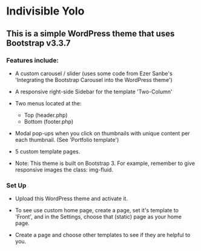 # Indivisible Yolo

## This is a simple WordPress theme that uses Bootstrap v3.3.7

### Features include:

+ A custom carousel / slider (uses some code from Ezer Sanbe's 'Integrating the Bootstrap Carousel into the WordPress theme')

+ A responsive right-side Sidebar for the template 'Two-Column'

+ Two menus located at the:

    * Top (header.php)
    * Bottom (footer.php)

+ Modal pop-ups when you click on thumbnails with unique content per each thumbnail. (See 'Portfolio template')

+ 5 custom template pages.

+ Note: This theme is built on Bootstrap 3. For example, remember to give responsive images the class: img-fluid.

### Set Up

+ Upload this WordPress theme and activate it.

+ To see use custom home page, create a page, set it's template to 'Front', and in the Settings, choose that (static) page as your home page.

+ Create a page and choose other templates to see if they are helpful to you.
